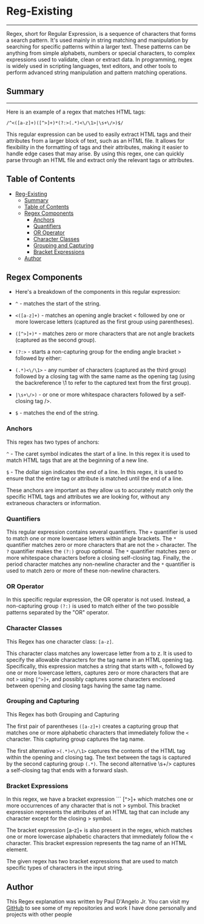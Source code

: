 # Reg-Existing
___
Regex, short for Regular Expression, is a sequence of characters that forms a search pattern. It's used mainly in string matching and manipulation by searching for specific patterns within a larger text. These patterns can be anything from simple alphabets, numbers or special characters, to complex expressions used to validate, clean or extract data. In programming, regex is widely used in scripting languages, text editors, and other tools to perform advanced string manipulation and pattern matching operations.

## Summary
___

Here is an example of a regex that matches HTML tags:

``` /^<([a-z]+)([^>]+)*(?:>(.*)<\/\1>|\s+\/>)$/ ```

This regular expression can be used to easily extract HTML tags and their attributes from a larger block of text, such as an HTML file. It allows for flexibility in the formatting of tags and their attributes, making it easier to handle edge cases that may arise. By using this regex, one can quickly parse through an HTML file and extract only the relevant tags or attributes.

## Table of Contents

- [Reg-Existing](#reg-existing)
  - [Summary](#summary)
  - [Table of Contents](#table-of-contents)
  - [Regex Components](#regex-components)
    - [Anchors](#anchors)
    - [Quantifiers](#quantifiers)
    - [OR Operator](#or-operator)
    - [Character Classes](#character-classes)
    - [Grouping and Capturing](#grouping-and-capturing)
    - [Bracket Expressions](#bracket-expressions)
  - [Author](#author)

## Regex Components

* Here's a breakdown of the components in this regular expression:

* ``` ^ ``` - matches the start of the string.

* ``` <([a-z]+) ``` - matches an opening angle bracket < followed by one or more lowercase letters (captured as the first group using parentheses).

* ``` ([^>]+)* ``` - matches zero or more characters that are not angle brackets (captured as the second group).

* ``` (?:> ``` - starts a non-capturing group for the ending angle bracket > followed by either:

* ``` (.*)<\/\1> ``` - any number of characters (captured as the third group) followed by a closing tag with the same name as the opening tag (using the backreference \1 to refer to the captured text from the first group).

* ``` |\s+\/>) ``` - or one or more whitespace characters followed by a self-closing tag />.

* ``` $ ``` - matches the end of the string.

### Anchors
This regex has two types of anchors:

``` ^ ``` - The caret symbol indicates the start of a line. In this regex it is used to match HTML tags that are at the beginning of a new line.

``` $ ``` - The dollar sign indicates the end of a line. In this regex, it is used to ensure that the entire tag or attribute is matched until the end of a line.

These anchors are important as they allow us to accurately match only the specific HTML tags and attributes we are looking for, without any extraneous characters or information.

### Quantifiers

This regular expression contains several quantifiers. The ``` + ``` quantifier is used to match one or more lowercase letters within angle brackets. The ``` * ``` quantifier matches zero or more characters that are not the ``` > ``` character. The ``` ? ``` quantifier makes the ``` (?:) ``` group optional. The ``` * ``` quantifier matches zero or more whitespace characters before a closing self-closing tag. Finally, the . period character matches any non-newline character and the ``` * ``` quantifier is used to match zero or more of these non-newline characters.

### OR Operator

In this specific regular expression, the OR operator is not used. Instead, a non-capturing group ``` (?:) ``` is used to match either of the two possible patterns separated by the "OR" operator.

### Character Classes

This Regex has one character class: ``` [a-z] ```.

This character class matches any lowercase letter from a to z. It is used to specify the allowable characters for the tag name in an HTML opening tag. Specifically, this expression matches a string that starts with ``` < ```, followed by one or more lowercase letters, captures zero or more characters that are not ``` > ``` using ``` [^>]+ ```, and possibly captures some characters enclosed between opening and closing tags having the same tag name.


### Grouping and Capturing

This Regex has both Grouping and Capturing

The first pair of parentheses ``` ([a-z]+) ``` creates a capturing group that matches one or more alphabetic characters that immediately follow the ``` < ``` character. This capturing group captures the tag name.

The first alternative ``` >(.*)<\/\1> ``` captures the contents of the HTML tag within the opening and closing tag. The text between the tags is captured by the second capturing group ``` (.*) ```.
The second alternative \s+\/> captures a self-closing tag that ends with a forward slash.

### Bracket Expressions

In this regex, we have a bracket expression ``` [^>]+ which matches one or more occurrences of any character that is not > symbol. This bracket expression represents the attributes of an HTML tag that can include any character except for the closing > symbol.

The bracket expression [a-z]+ is also present in the regex, which matches one or more lowercase alphabetic characters that immediately follow the < character. This bracket expression represents the tag name of an HTML element.

The given regex has two bracket expressions that are used to match specific types of characters in the input string.


## Author

This Regex explanation was written by Paul D'Angelo Jr. You can visit my [GitHub](https://github.com/Pauldan1988) to see some of my repositories and work I have done personally and projects with other people
